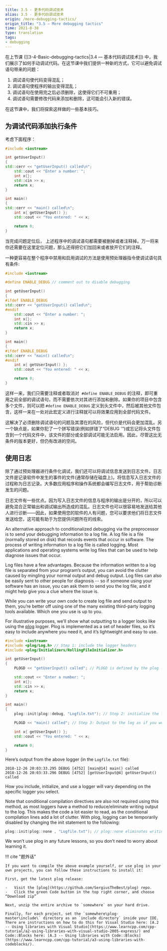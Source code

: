 ```yaml
---
title: 3.5 - 更多代码调试技术
alias: 3.5 - 更多代码调试技术
origin: /more-debugging-tactics/
origin_title: "3.5 — More debugging tactics"
time: 2021-8-30
type: translation
tags:
- debugging
---
```



在上节课 ([[3-4-Basic-debugging-tactics|3.4 — 基本代码调试技术]]) 中，我们展示了如何手动调试代码。在这节课中我们提供一种新的方式，它可以避免调试语句带来的问题：

1. 调试语句使代码变得混乱；
2. 调试语句使程序的输出变得混乱；
3. 调试语句在使用完之后必须删除，这使得它们不可重用；
4. 调试语句需要修改代码来添加和删除，这可能会引入新的错误。

在这节课中，我们将探索这样做的一些基本技巧。

## 为调试代码添加执行条件

考虑下面程序：

```cpp
#include <iostream>

int getUserInput()
{
std::cerr << "getUserInput() called\n";
	std::cout << "Enter a number: ";
	int x{};
	std::cin >> x;
	return x;
}

int main()
{
std::cerr << "main() called\n";
    int x{ getUserInput() };
    std::cout << "You entered: " << x;

    return 0;
}
```


当完成问题定位后， 上述程序中的调试语句都需要被删掉或者注释掉。万一将来你还需要在这里定位问题，那么还得把它们加回来或者放开它们的注释。

一种更容易在整个程序中禁用和启用调试的方法是使用预处理器指令使调试语句具有条件:

```cpp
#include <iostream>

#define ENABLE_DEBUG // comment out to disable debugging

int getUserInput()
{
#ifdef ENABLE_DEBUG
std::cerr << "getUserInput() called\n";
#endif
	std::cout << "Enter a number: ";
	int x{};
	std::cin >> x;
	return x;
}

int main()
{
#ifdef ENABLE_DEBUG
std::cerr << "main() called\n";
#endif
    int x{ getUserInput() };
    std::cout << "You entered: " << x;

    return 0;
}
```


这样一来，我们只需要注释或者取消对  `#define ENABLE_DEBUG` 的注释，即可重用之前全部的调试语句，而不需要依次对其进行添加和删除。如果你的项目中包含多个文件，则可以把 `#define ENABLE_DEBUG` 定义到头文件中，然后被其他文件包含，这样一来在一处对此宏定义进行注释就可以将效果应用到全部代码文件。

这解决了必须删除调试语句的问题及其潜在的风险，但代价是代码会更加混乱。另一个缺点是，如果你犯了一个拼写错误(例如拼错了“DEBUG '”)或忘记将头文件包含到一个代码文件中，该文件的部分或全部调试可能无法启用。因此，尽管这比无条件的版本更好，但仍有改进的空间。
## 使用日志

除了通过预处理器进行条件化调试，我们还可以将调试信息发送到日志文件。日志文件是记录软件中发生的事件的文件(通常存储在磁盘上)。将信息写入日志文件的过程称为日志记录。大多数应用程序和操作系统都会编写日志文件，用于帮助诊断发生的问题。

日志文件有一些优点。因为写入日志文件的信息与程序的输出是分开的，所以可以避免混合正常输出和调试输出所造成的混乱。日志文件也可以很容易地发送给其他人进行诊断——因此，如果使用您的软件的人有问题，您可以要求他们将日志文件发送给您，这可能有助于为您提供问题所在的线索。


An alternative approach to conditionalized debugging via the preprocessor is to send your debugging information to a log file. A log file is a file (normally stored on disk) that records events that occur in software. The process of writing information to a log file is called logging. Most applications and operating systems write log files that can be used to help diagnose issues that occur.

Log files have a few advantages. Because the information written to a log file is separated from your program’s output, you can avoid the clutter caused by mingling your normal output and debug output. Log files can also be easily sent to other people for diagnosis -- so if someone using your software has an issue, you can ask them to send you the log file, and it might help give you a clue where the issue is.

While you can write your own code to create log file and send output to them, you’re better off using one of the many existing third-party logging tools available. Which one you use is up to you.

For illustrative purposes, we’ll show what outputting to a logger looks like using the [plog](https://github.com/SergiusTheBest/plog) logger. Plog is implemented as a set of header files, so it’s easy to include anywhere you need it, and it’s lightweight and easy to use.

```cpp
#include <iostream>
#include <plog/Log.h> // Step 1: include the logger headers
#include <plog/Initializers/RollingFileInitializer.h>

int getUserInput()
{
	PLOGD << "getUserInput() called"; // PLOGD is defined by the plog library

	std::cout << "Enter a number: ";
	int x{};
	std::cin >> x;
	return x;
}

int main()
{
	plog::init(plog::debug, "Logfile.txt"); // Step 2: initialize the logger

	PLOGD << "main() called"; // Step 3: Output to the log as if you were writing to the console

	int x{ getUserInput() };
	std::cout << "You entered: " << x;

	return 0;
}
```


Here’s output from the above logger (in the `Logfile.txt` file):

```
2018-12-26 20:03:33.295 DEBUG [4752] [main@14] main() called
2018-12-26 20:03:33.296 DEBUG [4752] [getUserInput@4] getUserInput() called
```

How you include, initialize, and use a logger will vary depending on the specific logger you select.

Note that conditional compilation directives are also not required using this method, as most loggers have a method to reduce/eliminate writing output to the log. This makes the code a lot easier to read, as the conditional compilation lines add a lot of clutter. With plog, logging can be temporarily disabled by changing the init statement to the following:

```cpp
plog::init(plog::none , "Logfile.txt"); // plog::none eliminates writing of most messages, essentially turning logging off
```


We won’t use plog in any future lessons, so you don’t need to worry about learning it.

!!! cite "题外话"

    If you want to compile the above example yourself, or use plog in your own projects, you can follow these instructions to install it:

	First, get the latest plog release:
	
	-   Visit the [plog](https://github.com/SergiusTheBest/plog) repo.
	-   Click the green Code button in the top right corner, and choose “Download zip”
	
	Next, unzip the entire archive to `somewhere` on your hard drive.
	
	Finally, for each project, set the `somewhere\plog-master\include\` directory as an `include directory` inside your IDE. There are instructions on how to do this for Visual Studio here: [A.2 -- Using libraries with Visual Studio](https://www.learncpp.com/cpp-tutorial/a2-using-libraries-with-visual-studio-2005-express/) and Code::Blocks here: [A.3 -- Using libraries with Code::Blocks](https://www.learncpp.com/cpp-tutorial/a3-using-libraries-with-codeblocks/).
